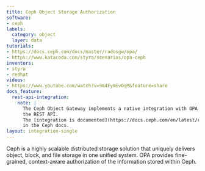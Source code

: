 ```yaml
---
title: Ceph Object Storage Authorization
software:
- ceph
labels:
  category: object
  layer: data
tutorials:
- https://docs.ceph.com/docs/master/radosgw/opa/
- https://www.katacoda.com/styra/scenarios/opa-ceph
inventors:
- styra
- redhat
videos:
- https://www.youtube.com/watch?v=9m4FymEvOqM&feature=share
docs_feature:
  rest-api-integration:
    note: |
      The Ceph Object Gateway implements a native integration with OPA using
      the REST API.
      The [integration is documented](https://docs.ceph.com/en/latest/radosgw/opa/)
      in the Ceph docs.
layout: integration-single
---
```

Ceph is a highly scalable distributed storage solution that uniquely delivers object, block, and file storage in one unified system.  OPA provides fine-grained, context-aware authorization of the information stored within Ceph.
